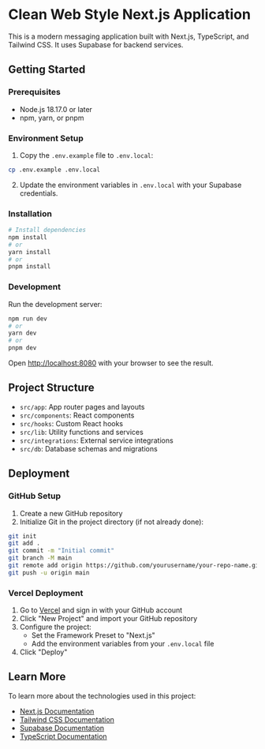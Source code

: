 # Clean Web Style Next.js Application

This is a modern messaging application built with Next.js, TypeScript, and Tailwind CSS. It uses Supabase for backend services.

## Getting Started

### Prerequisites

- Node.js 18.17.0 or later
- npm, yarn, or pnpm

### Environment Setup

1. Copy the `.env.example` file to `.env.local`:

```bash
cp .env.example .env.local
```

2. Update the environment variables in `.env.local` with your Supabase credentials.

### Installation

```bash
# Install dependencies
npm install
# or
yarn install
# or
pnpm install
```

### Development

Run the development server:

```bash
npm run dev
# or
yarn dev
# or
pnpm dev
```

Open [http://localhost:8080](http://localhost:8080) with your browser to see the result.

## Project Structure

- `src/app`: App router pages and layouts
- `src/components`: React components
- `src/hooks`: Custom React hooks
- `src/lib`: Utility functions and services
- `src/integrations`: External service integrations
- `src/db`: Database schemas and migrations

## Deployment

### GitHub Setup

1. Create a new GitHub repository
2. Initialize Git in the project directory (if not already done):

```bash
git init
git add .
git commit -m "Initial commit"
git branch -M main
git remote add origin https://github.com/yourusername/your-repo-name.git
git push -u origin main
```

### Vercel Deployment

1. Go to [Vercel](https://vercel.com) and sign in with your GitHub account
2. Click "New Project" and import your GitHub repository
3. Configure the project:
   - Set the Framework Preset to "Next.js"
   - Add the environment variables from your `.env.local` file
4. Click "Deploy"

## Learn More

To learn more about the technologies used in this project:

- [Next.js Documentation](https://nextjs.org/docs)
- [Tailwind CSS Documentation](https://tailwindcss.com/docs)
- [Supabase Documentation](https://supabase.io/docs)
- [TypeScript Documentation](https://www.typescriptlang.org/docs)
